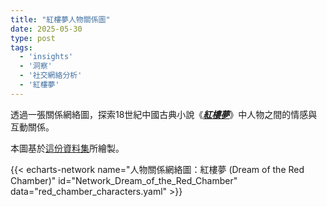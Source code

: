```yaml
---
title: "紅樓夢人物關係圖"
date: 2025-05-30
type: post
tags:
  - 'insights'
  - '洞察'
  - '社交網絡分析'
  - '紅樓夢'
---
```


透過一張關係網絡圖，探索18世紀中國古典小說《[_**紅樓夢**_](https://zh.wikipedia.org/wiki/%E7%B4%85%E6%A8%93%E5%A4%A2)》中人物之間的情感與互動關係。

本圖基於[這份資料集](https://github.com/XianWoo/SNA_Dream_of_the_Red_Chamber/blob/main/relationship.csv)所繪製。

{{< echarts-network name="人物關係網絡圖：紅樓夢 (Dream of the Red Chamber)" id="Network_Dream_of_the_Red_Chamber" data="red_chamber_characters.yaml" >}}
